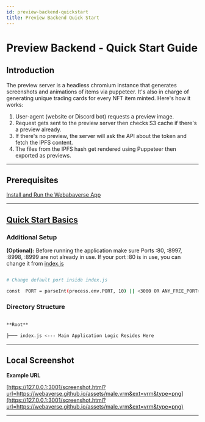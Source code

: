 ```yaml
---
id: preview-backend-quickstart
title: Preview Backend Quick Start
---
```


# Preview Backend - Quick Start Guide

## Introduction

The preview server is a headless chromium instance that generates screenshots and animations of items via puppeteer. It's also in charge of generating unique trading cards for every NFT item minted. Here's how it works:

1.  User-agent (website or Discord bot) requests a preview image.
2.  Request gets sent to the preview server then checks S3 cache if there's a preview already.
3.  If there's no preview, the server will ask the API about the token and fetch the IPFS content.
4.  The files from the IPFS hash get rendered using Puppeteer then exported as previews.

---

## Prerequisites

[Install and Run the Webabaverse App](https://github.com/webaverse/app/blob/master/README.md)

---

## [Quick Start Basics](../quick-start-basics)

### Additional Setup

**(Optional):** Before running the application make sure Ports :80, :8997, :8998, :8999 are not already in use. If your port :80 is in use, you can change it from [index.js](https://github.com/webaverse/preview-backend/blob/master/index.js#L17)
  
```bash

# Change default port inside index.js

const  PORT = parseInt(process.env.PORT, 10) || <3000 OR ANY_FREE_PORT>;

```

### Directory Structure

```bash

**Root**

├─── index.js <--- Main Application Logic Resides Here

```

---

## Local Screenshot

**Example URL**

  [https://127.0.0.1:3001/screenshot.html?url=https://webaverse.github.io/assets/male.vrm&ext=vrm&type=png](https://127.0.0.1:3001/screenshot.html?url=https://webaverse.github.io/assets/male.vrm&ext=vrm&type=png)

---